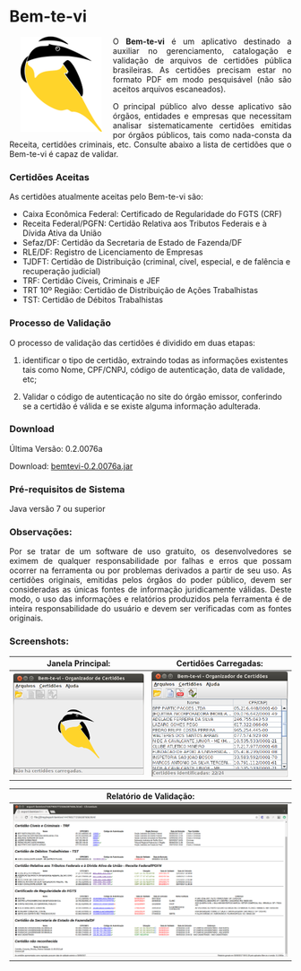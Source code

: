 # Bem-te-vi

<img src="https://raw.githubusercontent.com/edanssandes/bem-te-vi/master/logo/logo.png" align="left" height="170" hspace="20"> 

<p align="justify">
O <b>Bem-te-vi</b> é um aplicativo destinado a auxiliar no gerenciamento, catalogação e validação de arquivos de certidões pública brasileiras. 
As certidões precisam estar no formato PDF em modo pesquisável (não são aceitos arquivos escaneados).
</p>



<p align="justify">
O principal público alvo desse aplicativo são órgãos, entidades e empresas que necessitam analisar sistematicamente certidões emitidas por órgãos públicos, tais como nada-consta da Receita, certidões criminais, etc. Consulte abaixo a lista de certidões que o Bem-te-vi é capaz de validar.
</p>

### Certidões Aceitas

As certidões atualmente aceitas pelo Bem-te-vi são:
* Caixa Econômica Federal: Certificado de Regularidade do FGTS (CRF)
* Receita Federal/PGFN: Certidão Relativa aos Tributos Federais e à Dívida Ativa da União
* Sefaz/DF: Certidão da Secretaria de Estado de Fazenda/DF
* RLE/DF: Registro de Licenciamento de Empresas
* TJDFT: Certidão de Distribuição (criminal, cível, especial, e de falência e recuperação judicial)
* TRF: Certidão Cíveis, Criminais e JEF
* TRT 10º Região: Certidão de Distribuição de Ações Trabalhistas
* TST: Certidão de Débitos Trabalhistas

### Processo de Validação

O processo de validação das certidões é dividido em duas etapas: 

1. identificar o tipo de certidão, extraindo todas as informações existentes tais como Nome, CPF/CNPJ, código de autenticação, data de validade, etc; 

2. Validar o código de autenticação no site do órgão emissor, conferindo se a certidão é válida e se existe alguma informação adulterada. 

### Download

Última Versão: 0.2.0076a

Download: [bemtevi-0.2.0076a.jar](versoes/bemtevi-0.2.0076a.jar?raw=true)

### Pré-requisitos de Sistema

Java versão 7 ou superior

### Observações:

<p align="justify">
Por se tratar de um software de uso gratuito, os desenvolvedores se eximem de qualquer responsabilidade por falhas e erros que possam ocorrer na ferramenta ou por problemas derivados a partir de seu uso. As certidões originais, emitidas pelos órgãos do poder público, devem ser consideradas as únicas fontes de informação juridicamente válidas. Deste modo, o uso das informações e relatórios produzidos pela ferramenta é de inteira responsabilidade do usuário e devem ser verificadas com as fontes originais.
</p>

### Screenshots:

| Janela Principal: | Certidões Carregadas: | 
|:---:|:---:|
| [![Janela Principal](screenshots/screenshot.png)](http://videoblocks.com)  | [![Janela com certidões](screenshots/screenshot_certidoes.png)](http://audioblocks.com) 

| Relatório de Validação: |
|:---:|
| ![Relatório](screenshots/screenshot_navegador.png "Relatório de Validação") |


